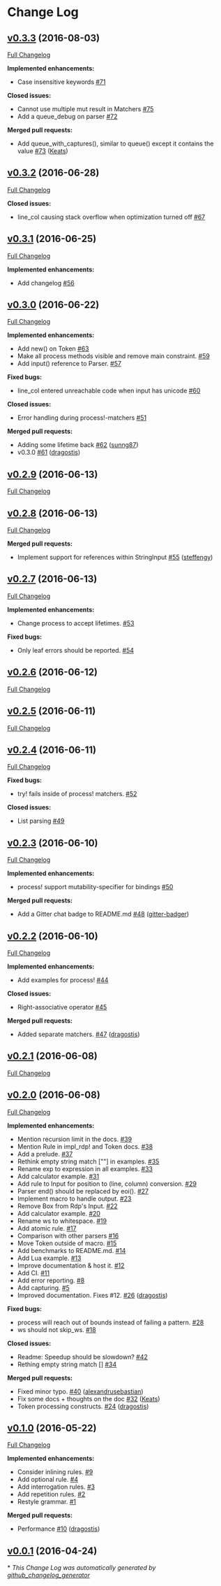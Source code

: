 # Change Log

## [v0.3.3](https://github.com/dragostis/pest/tree/v0.3.3) (2016-08-03)
[Full Changelog](https://github.com/dragostis/pest/compare/v0.3.2...v0.3.3)

**Implemented enhancements:**

- Case insensitive keywords [\#71](https://github.com/dragostis/pest/issues/71)

**Closed issues:**

- Cannot use multiple mut result in Matchers [\#75](https://github.com/dragostis/pest/issues/75)
- Add a queue\_debug on parser [\#72](https://github.com/dragostis/pest/issues/72)

**Merged pull requests:**

- Add queue\_with\_captures\(\), similar to queue\(\) except it contains the value [\#73](https://github.com/dragostis/pest/pull/73) ([Keats](https://github.com/Keats))

## [v0.3.2](https://github.com/dragostis/pest/tree/v0.3.2) (2016-06-28)
[Full Changelog](https://github.com/dragostis/pest/compare/v0.3.1...v0.3.2)

**Closed issues:**

- line\_col causing stack overflow when optimization turned off [\#67](https://github.com/dragostis/pest/issues/67)

## [v0.3.1](https://github.com/dragostis/pest/tree/v0.3.1) (2016-06-25)
[Full Changelog](https://github.com/dragostis/pest/compare/v0.3.0...v0.3.1)

**Implemented enhancements:**

- Add changelog [\#56](https://github.com/dragostis/pest/issues/56)

## [v0.3.0](https://github.com/dragostis/pest/tree/v0.3.0) (2016-06-22)
[Full Changelog](https://github.com/dragostis/pest/compare/v0.2.9...v0.3.0)

**Implemented enhancements:**

- Add new\(\) on Token [\#63](https://github.com/dragostis/pest/issues/63)
- Make all process methods visible and remove main constraint. [\#59](https://github.com/dragostis/pest/issues/59)
- Add input\(\) reference to Parser. [\#57](https://github.com/dragostis/pest/issues/57)

**Fixed bugs:**

- line\_col entered unreachable code when input has unicode [\#60](https://github.com/dragostis/pest/issues/60)

**Closed issues:**

- Error handling during process!-matchers [\#51](https://github.com/dragostis/pest/issues/51)

**Merged pull requests:**

- Adding some lifetime back [\#62](https://github.com/dragostis/pest/pull/62) ([sunng87](https://github.com/sunng87))
- v0.3.0 [\#61](https://github.com/dragostis/pest/pull/61) ([dragostis](https://github.com/dragostis))

## [v0.2.9](https://github.com/dragostis/pest/tree/v0.2.9) (2016-06-13)
[Full Changelog](https://github.com/dragostis/pest/compare/v0.2.8...v0.2.9)

## [v0.2.8](https://github.com/dragostis/pest/tree/v0.2.8) (2016-06-13)
[Full Changelog](https://github.com/dragostis/pest/compare/v0.2.7...v0.2.8)

**Merged pull requests:**

- Implement support for references within StringInput [\#55](https://github.com/dragostis/pest/pull/55) ([steffengy](https://github.com/steffengy))

## [v0.2.7](https://github.com/dragostis/pest/tree/v0.2.7) (2016-06-13)
[Full Changelog](https://github.com/dragostis/pest/compare/v0.2.6...v0.2.7)

**Implemented enhancements:**

- Change process to accept lifetimes. [\#53](https://github.com/dragostis/pest/issues/53)

**Fixed bugs:**

- Only leaf errors should be reported. [\#54](https://github.com/dragostis/pest/issues/54)

## [v0.2.6](https://github.com/dragostis/pest/tree/v0.2.6) (2016-06-12)
[Full Changelog](https://github.com/dragostis/pest/compare/v0.2.5...v0.2.6)

## [v0.2.5](https://github.com/dragostis/pest/tree/v0.2.5) (2016-06-11)
[Full Changelog](https://github.com/dragostis/pest/compare/v0.2.4...v0.2.5)

## [v0.2.4](https://github.com/dragostis/pest/tree/v0.2.4) (2016-06-11)
[Full Changelog](https://github.com/dragostis/pest/compare/v0.2.3...v0.2.4)

**Fixed bugs:**

- try! fails inside of process! matchers. [\#52](https://github.com/dragostis/pest/issues/52)

**Closed issues:**

- List parsing [\#49](https://github.com/dragostis/pest/issues/49)

## [v0.2.3](https://github.com/dragostis/pest/tree/v0.2.3) (2016-06-10)
[Full Changelog](https://github.com/dragostis/pest/compare/v0.2.2...v0.2.3)

**Implemented enhancements:**

- process! support mutability-specifier for bindings [\#50](https://github.com/dragostis/pest/issues/50)

**Merged pull requests:**

- Add a Gitter chat badge to README.md [\#48](https://github.com/dragostis/pest/pull/48) ([gitter-badger](https://github.com/gitter-badger))

## [v0.2.2](https://github.com/dragostis/pest/tree/v0.2.2) (2016-06-10)
[Full Changelog](https://github.com/dragostis/pest/compare/v0.2.1...v0.2.2)

**Implemented enhancements:**

- Add examples for process! [\#44](https://github.com/dragostis/pest/issues/44)

**Closed issues:**

- Right-associative operator [\#45](https://github.com/dragostis/pest/issues/45)

**Merged pull requests:**

- Added separate matchers. [\#47](https://github.com/dragostis/pest/pull/47) ([dragostis](https://github.com/dragostis))

## [v0.2.1](https://github.com/dragostis/pest/tree/v0.2.1) (2016-06-08)
[Full Changelog](https://github.com/dragostis/pest/compare/v0.2.0...v0.2.1)

## [v0.2.0](https://github.com/dragostis/pest/tree/v0.2.0) (2016-06-08)
[Full Changelog](https://github.com/dragostis/pest/compare/v0.1.0...v0.2.0)

**Implemented enhancements:**

- Mention recursion limit in the docs. [\#39](https://github.com/dragostis/pest/issues/39)
- Mention Rule in impl\_rdp! and Token docs. [\#38](https://github.com/dragostis/pest/issues/38)
- Add a prelude. [\#37](https://github.com/dragostis/pest/issues/37)
- Rethink empty string match \[""\] in examples. [\#35](https://github.com/dragostis/pest/issues/35)
- Rename exp to expression in all examples. [\#33](https://github.com/dragostis/pest/issues/33)
- Add calculator example. [\#31](https://github.com/dragostis/pest/issues/31)
- Add rule to Input for position to \(line, column\) conversion. [\#29](https://github.com/dragostis/pest/issues/29)
- Parser end\(\) should be replaced by eoi\(\). [\#27](https://github.com/dragostis/pest/issues/27)
- Implement macro to handle output. [\#23](https://github.com/dragostis/pest/issues/23)
- Remove Box from Rdp's Input. [\#22](https://github.com/dragostis/pest/issues/22)
- Add calculator example. [\#20](https://github.com/dragostis/pest/issues/20)
- Rename ws to whitespace. [\#19](https://github.com/dragostis/pest/issues/19)
- Add atomic rule. [\#17](https://github.com/dragostis/pest/issues/17)
- Comparison with other parsers [\#16](https://github.com/dragostis/pest/issues/16)
- Move Token outside of macro. [\#15](https://github.com/dragostis/pest/issues/15)
- Add benchmarks to README.md. [\#14](https://github.com/dragostis/pest/issues/14)
- Add Lua example. [\#13](https://github.com/dragostis/pest/issues/13)
- Improve documentation & host it. [\#12](https://github.com/dragostis/pest/issues/12)
- Add CI. [\#11](https://github.com/dragostis/pest/issues/11)
- Add error reporting. [\#8](https://github.com/dragostis/pest/issues/8)
- Add capturing. [\#5](https://github.com/dragostis/pest/issues/5)
- Improved documentation. Fixes \#12. [\#26](https://github.com/dragostis/pest/pull/26) ([dragostis](https://github.com/dragostis))

**Fixed bugs:**

- process will reach out of bounds instead of failing a pattern. [\#28](https://github.com/dragostis/pest/issues/28)
- ws should not skip\_ws. [\#18](https://github.com/dragostis/pest/issues/18)

**Closed issues:**

- Readme: Speedup should be slowdown? [\#42](https://github.com/dragostis/pest/issues/42)
- Rething empty string match \[\] [\#34](https://github.com/dragostis/pest/issues/34)

**Merged pull requests:**

- Fixed minor typo. [\#40](https://github.com/dragostis/pest/pull/40) ([alexandrusebastian](https://github.com/alexandrusebastian))
- Fix some docs + thoughts on the doc [\#32](https://github.com/dragostis/pest/pull/32) ([Keats](https://github.com/Keats))
- Token processing constructs. [\#24](https://github.com/dragostis/pest/pull/24) ([dragostis](https://github.com/dragostis))

## [v0.1.0](https://github.com/dragostis/pest/tree/v0.1.0) (2016-05-22)
[Full Changelog](https://github.com/dragostis/pest/compare/v0.0.1...v0.1.0)

**Implemented enhancements:**

- Consider inlining rules. [\#9](https://github.com/dragostis/pest/issues/9)
- Add optional rule. [\#4](https://github.com/dragostis/pest/issues/4)
- Add interrogation rules. [\#3](https://github.com/dragostis/pest/issues/3)
- Add repetition rules. [\#2](https://github.com/dragostis/pest/issues/2)
- Restyle grammar. [\#1](https://github.com/dragostis/pest/issues/1)

**Merged pull requests:**

- Performance [\#10](https://github.com/dragostis/pest/pull/10) ([dragostis](https://github.com/dragostis))

## [v0.0.1](https://github.com/dragostis/pest/tree/v0.0.1) (2016-04-24)


\* *This Change Log was automatically generated by [github_changelog_generator](https://github.com/skywinder/Github-Changelog-Generator)*